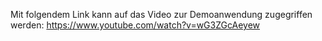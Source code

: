 Mit folgendem Link kann auf das Video zur Demoanwendung zugegriffen werden: 
https://www.youtube.com/watch?v=wG3ZGcAeyew
